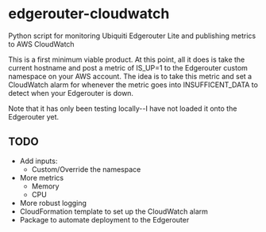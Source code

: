 # edgerouter-cloudwatch
Python script for monitoring Ubiquiti Edgerouter Lite and publishing metrics to AWS CloudWatch

This is a first minimum viable product. At this point, all it does is take the current hostname and post a metric of IS_UP=1 to the Edgerouter custom namespace on your AWS account. The idea is to take this metric and set a
CloudWatch alarm for whenever the metric goes into INSUFFICENT_DATA to detect when your Edgerouter is down.

Note that it has only been testing locally--I have not loaded it onto the Edgerouter yet.

## TODO

- Add inputs:
  - Custom/Override the namespace
- More metrics
  - Memory
  - CPU
- More robust logging
- CloudFormation template to set up the CloudWatch alarm
- Package to automate deployment to the Edgerouter
